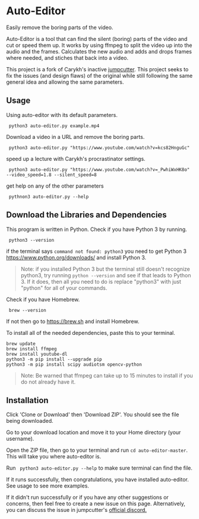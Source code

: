 # Auto-Editor
Easily remove the boring parts of the video.

Auto-Editor is a tool that can find the silent (boring) parts of the video and cut or speed them up. 
It works by using ffmpeg to split the video up into the audio and the frames. Calculates the new audio and adds and drops frames where needed, and stiches that back into a video.

This project is a fork of Carykh's inactive [jumpcutter](https://github.com/carykh/jumpcutter). This project seeks to fix the issues (and design flaws) of the original while still following the same general idea and allowing the same parameters.

## Usage
Using auto-editor with its default parameters.

``` python3 auto-editor.py example.mp4```

Download a video in a URL and remove the boring parts.

``` python3 auto-editor.py "https://www.youtube.com/watch?v=kcs82HnguGc"```

speed up a lecture with Carykh's procrastinator settings.

``` python3 auto-editor.py "https://www.youtube.com/watch?v=_PwhiWxHK8o" --video_speed=1.8 --silent_speed=8```

get help on any of the other parameters

``` pythnon3 auto-editor.py --help```

## Download the Libraries and Dependencies
This program is written in Python. Check if you have Python 3 by running.

``` python3 --version```

if the terminal says ```command not found: python3``` you need to get Python 3 https://www.python.org/downloads/ and install Python 3.

> Note: if you installed Python 3 but the terminal still doesn't recognize python3, try running ```python --version``` and see if that leads to Python 3. If it does, then all you need to do is replace "python3" with just "python" for all of your commands.

Check if you have Homebrew.

``` brew --version```

If not then go to https://brew.sh and install Homebrew.

To install all of the needed dependencies, paste this to your terminal.
``` 
brew update
brew install ffmpeg
brew install youtube-dl
python3 -m pip install --upgrade pip
python3 -m pip install scipy audiotsm opencv-python
```
> Note: Be warned that ffmpeg can take up to 15 minutes to install if you do not already have it.
## Installation

Click 'Clone or Download' then 'Download ZIP'. You should see the file being downloaded. 

Go to your download location and move it to your Home directory (your username). 

Open the ZIP file, then go to your terminal and run ```cd auto-editor-master```. This will take you where auto-editor is.

Run  ``` python3 auto-editor.py --help``` to make sure terminal can find the file.

If it runs successfully, then congratulations, you have installed auto-editor. See usage to see more examples.

If it didn't run successfully or if you have any other suggestions or concerns, then feel free to create a new issue on this page. Alternatively, you can discuss the issue in jumpcutter's [official discord.](https://discord.gg/2snkzhy)
